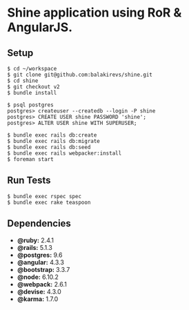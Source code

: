 # Shine application using RoR & AngularJS.

## Setup
```
$ cd ~/workspace
$ git clone git@github.com:balakirevs/shine.git
$ cd shine
$ git checkout v2
$ bundle install
```
```
$ psql postgres
postgres> createuser --createdb --login -P shine
postgres> CREATE USER shine PASSWORD 'shine';
postgres> ALTER USER shine WITH SUPERUSER;
```
```
$ bundle exec rails db:create
$ bundle exec rails db:migrate
$ bundle exec rails db:seed
$ bundle exec rails webpacker:install
$ foreman start
```
## Run Tests
```
$ bundle exec rspec spec
$ bundle exec rake teaspoon
```

## Dependencies

* **@ruby:** 2.4.1
* **@rails:** 5.1.3
* **@postgres:** 9.6
* **@angular:** 4.3.3
* **@bootstrap:** 3.3.7
* **@node:** 6.10.2
* **@webpack:** 2.6.1
* **@devise:** 4.3.0
* **@karma:** 1.7.0